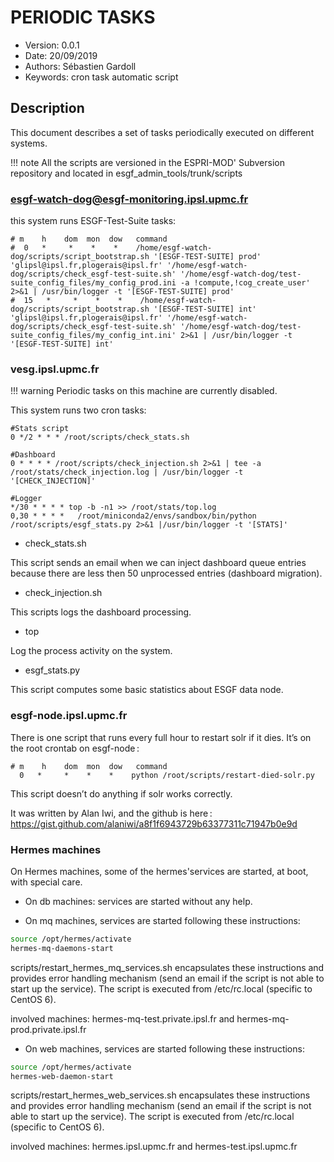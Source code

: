 PERIODIC TASKS
==============

* Version: 0.0.1
* Date: 20/09/2019
* Authors: Sébastien Gardoll
* Keywords: cron task automatic script

## Description

This document describes a set of tasks periodically executed on different systems.

!!! note
    All the scripts are versioned in the ESPRI-MOD' Subversion repository and located in esgf_admin_tools/trunk/scripts

### esgf-watch-dog@esgf-monitoring.ipsl.upmc.fr

this system runs ESGF-Test-Suite tasks:

```cron
# m    h    dom  mon  dow   command
#  0   *     *    *    *    /home/esgf-watch-dog/scripts/script_bootstrap.sh '[ESGF-TEST-SUITE] prod'   'glipsl@ipsl.fr,plogerais@ipsl.fr' '/home/esgf-watch-dog/scripts/check_esgf-test-suite.sh' '/home/esgf-watch-dog/test-suite_config_files/my_config_prod.ini -a !compute,!cog_create_user' 2>&1 | /usr/bin/logger -t '[ESGF-TEST-SUITE] prod'
#  15   *     *    *    *    /home/esgf-watch-dog/scripts/script_bootstrap.sh '[ESGF-TEST-SUITE] int'    'glipsl@ipsl.fr,plogerais@ipsl.fr' '/home/esgf-watch-dog/scripts/check_esgf-test-suite.sh' '/home/esgf-watch-dog/test-suite_config_files/my_config_int.ini' 2>&1 | /usr/bin/logger -t '[ESGF-TEST-SUITE] int'
```

### vesg.ipsl.upmc.fr

!!! warning
    Periodic tasks on this machine are currently disabled.

This system runs two cron tasks:

```cron
#Stats script
0 */2 * * * /root/scripts/check_stats.sh

#Dashboard
0 * * * * /root/scripts/check_injection.sh 2>&1 | tee -a /root/stats/check_injection.log | /usr/bin/logger -t '[CHECK_INJECTION]'

#Logger
*/30 * * * * top -b -n1 >> /root/stats/top.log
0,30 * * * *   /root/miniconda2/envs/sandbox/bin/python /root/scripts/esgf_stats.py 2>&1 |/usr/bin/logger -t '[STATS]'
```

- check_stats.sh

This script sends an email when we can inject dashboard queue entries because there are
less then 50 unprocessed entries (dashboard migration).

- check_injection.sh

This scripts logs the dashboard processing.

- top

Log the process activity on the system.

- esgf_stats.py

This script computes some basic statistics about ESGF data node.

### esgf-node.ipsl.upmc.fr

There is one script that runs every full hour to restart solr if it dies. It’s on the root crontab on esgf-node :

```cron
# m    h    dom  mon  dow   command
  0   *     *    *    *    python /root/scripts/restart-died-solr.py
```

This script doesn’t do anything if solr works correctly.

It was written by Alan Iwi, and the github is here : https://gist.github.com/alaniwi/a8f1f6943729b63377311c71947b0e9d

### Hermes machines

On Hermes machines, some of the hermes'services are started, at boot, with special care.

- On db machines: services are started without any help.

- On mq machines, services are started following these instructions:

```bash
source /opt/hermes/activate
hermes-mq-daemons-start
```

scripts/restart_hermes_mq_services.sh encapsulates these instructions and provides
error handling mechanism (send an email if the script is not able to start up the 
service). The script is executed from /etc/rc.local (specific to CentOS 6).

involved machines: hermes-mq-test.private.ipsl.fr and hermes-mq-prod.private.ipsl.fr

- On web machines, services are started following these instructions:

```bash
source /opt/hermes/activate
hermes-web-daemon-start
```

scripts/restart_hermes_web_services.sh encapsulates these instructions and provides
error handling mechanism (send an email if the script is not able to start up the 
service). The script is executed from /etc/rc.local (specific to CentOS 6).

involved machines: hermes.ipsl.upmc.fr and hermes-test.ipsl.upmc.fr